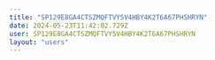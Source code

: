 ```yaml
---
title: "SP129E8GA4CTSZMQFTVY5V4HBY4K2T6A67PHSHRYN"
date: 2024-05-23T11:42:02.729Z
user: SP129E8GA4CTSZMQFTVY5V4HBY4K2T6A67PHSHRYN
layout: "users"
---
```

    